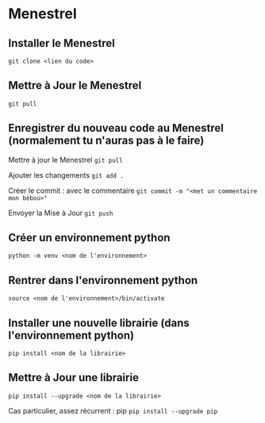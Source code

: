 # Menestrel

## Installer le Menestrel
``git clone <lien du code>``

## Mettre à Jour le Menestrel
``git pull``

## Enregistrer du nouveau code au Menestrel (normalement tu n'auras pas à le faire)
Mettre à jour le Menestrel
``git pull``

Ajouter les changements
``git add .``

Créer le commit : avec le commentaire
``git commit -m "<met un commentaire mon bébou>"``

Envoyer la Mise à Jour
``git push``

## Créer un environnement python
``python -m venv <nom de l'environnement>``

## Rentrer dans l'environnement python
``source <nom de l'environnement>/bin/activate``

## Installer une nouvelle librairie (dans l'environnement python)
``pip install <nom de la librairie>``

## Mettre à Jour une librairie
``pip install --upgrade <nom de la librairie>``

Cas particulier, assez récurrent : pip
``pip install --upgrade pip``
